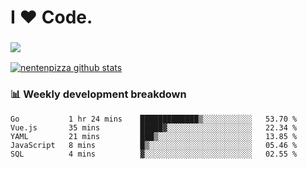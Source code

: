 # I ❤️ Code.

### ![](http://img.shields.io/badge/Go-language-blue?style=for-the-badge&logo=appveyor)
[![nentenpizza github stats](https://github-readme-stats.vercel.app/api?username=nentenpizza&count_private=true)](https://github.com/anuraghazra/github-readme-stats)

### 📊 Weekly development breakdown

<!--START_SECTION:waka-->
```text
Go           1 hr 24 mins    █████████████▒░░░░░░░░░░░   53.70 % 
Vue.js       35 mins         █████▓░░░░░░░░░░░░░░░░░░░   22.34 % 
YAML         21 mins         ███▒░░░░░░░░░░░░░░░░░░░░░   13.85 % 
JavaScript   8 mins          █▒░░░░░░░░░░░░░░░░░░░░░░░   05.46 % 
SQL          4 mins          ▓░░░░░░░░░░░░░░░░░░░░░░░░   02.55 % 
```
<!--END_SECTION:waka-->

